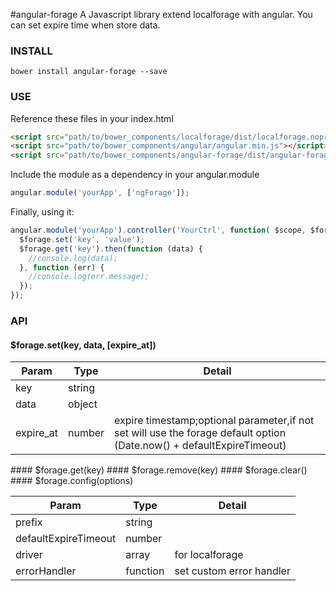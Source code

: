 #angular-forage
A Javascript library extend localforage with angular. You can set expire time when store data.  

### INSTALL
    bower install angular-forage --save
### USE
Reference these files in your index.html  
```html
<script src="path/to/bower_components/localforage/dist/localforage.nopromises.min.js"></script>
<script src="path/to/bower_components/angular/angular.min.js"></script>
<script src="path/to/bower_components/angular-forage/dist/angular-forage.min.js"></script>
```    
Include the module as a dependency in your angular.module
```javascript
angular.module('yourApp', ['ngForage']);
```    
Finally, using it:
```javascript
angular.module('yourApp').controller('YourCtrl', function( $scope, $forage ) {
  $forage.set('key', 'value');
  $forage.get('key').then(function (data) {
    //console.log(data);  
  }, function (err) {
    //console.log(err.message);
  });
});
```
### API
#### $forage.set(key, data, \[expire\_at\])
<table>
    <thead>
    <tr>
        <th>Param</th>
        <th>Type</th>
        <th>Detail</th>
    </tr>
    </thead>
    <tbody>
    <tr>
        <td>key</td>
        <td>string</td>
        <td></td>
    </tr>
    <tr>
        <td>data</td>
        <td>object</td>
        <td></td>
    </tr>
    <tr>
        <td>expire_at</td>
        <td>number</td>
        <td>expire timestamp;optional parameter,if not set will use the forage default option (Date.now() + defaultExpireTimeout)</td>
    </tr>
    </tbody>
</table>
#### $forage.get(key)
#### $forage.remove(key)
#### $forage.clear()
#### $forage.config(options)
<table>
    <thead>
    <tr>
        <th>Param</th>
        <th>Type</th>
        <th>Detail</th>
    </tr>
    </thead>
    <tbody>
    <tr>
        <td>prefix</td>
        <td>string</td>
        <td></td>
    </tr>
    <tr>
        <td>defaultExpireTimeout</td>
        <td>number</td>
        <td></td>
    </tr>
    <tr>
        <td>driver</td>
        <td>array</td>
        <td>for localforage</td>
    </tr>
    <tr>
        <td>errorHandler</td>
        <td>function</td>
        <td>set custom error handler</td>
    </tr>
    </tbody>
</table>
